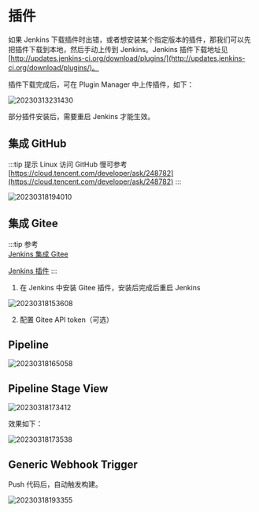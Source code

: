 # 插件

如果 Jenkins 下载插件时出错，或者想安装某个指定版本的插件，那我们可以先把插件下载到本地，然后手动上传到 Jenkins。Jenkins 插件下载地址见 [http://updates.jenkins-ci.org/download/plugins/](http://updates.jenkins-ci.org/download/plugins/)。

插件下载完成后，可在 Plugin Manager 中上传插件，如下：

![20230313231430](https://djfmdresources.oss-cn-hangzhou.aliyuncs.com/athena/2023-03-13/20230313231430.png)

部分插件安装后，需要重启 Jenkins 才能生效。

## 集成 GitHub
:::tip 提示
Linux 访问 GitHub 慢可参考 [https://cloud.tencent.com/developer/ask/248782](https://cloud.tencent.com/developer/ask/248782)
:::

![20230318194010](https://djfmdresources.oss-cn-hangzhou.aliyuncs.com/athena/2023-03-18/20230318194010.png)

## 集成 Gitee
  
:::tip 参考  
[Jenkins 集成 Gitee](https://cloud.tencent.com/developer/article/1801592)

[Jenkins 插件](https://gitee.com/help/articles/4193#article-header13)
:::

1. 在 Jenkins 中安装 Gitee 插件，安装后完成后重启 Jenkins
  
  ![20230318153608](https://djfmdresources.oss-cn-hangzhou.aliyuncs.com/athena/2023-03-18/20230318153608.png)

2. 配置 Gitee API token（可选）

## Pipeline

![20230318165058](https://djfmdresources.oss-cn-hangzhou.aliyuncs.com/athena/2023-03-18/20230318165058.png)

## Pipeline Stage View

![20230318173412](https://djfmdresources.oss-cn-hangzhou.aliyuncs.com/athena/2023-03-18/20230318173412.png)

效果如下：

![20230318173538](https://djfmdresources.oss-cn-hangzhou.aliyuncs.com/athena/2023-03-18/20230318173538.png)

## Generic Webhook Trigger

Push 代码后，自动触发构建。

![20230318193355](https://djfmdresources.oss-cn-hangzhou.aliyuncs.com/athena/2023-03-18/20230318193355.png)
